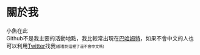 # 關於我
小魚在此  
Github不是我主要的活動地點，我比較常出現在[巴哈姆特](https://www.gamer.com.tw/)，如果不會中文的人也可以利用[Twitter](https://twitter.com/littlexfish)找我<font size="1">(都看到這裡了還不會中文嗎)</font>
